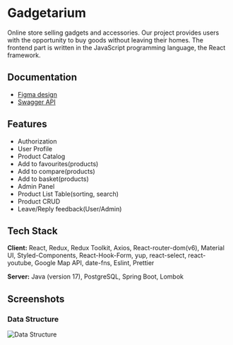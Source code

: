 
# Gadgetarium

Online store selling gadgets and accessories.
 Our project provides users with the opportunity to buy goods without leaving their homes.
The frontend part is written in the JavaScript programming language, the React framework.


## Documentation

 - [Figma design](https://www.figma.com/file/xiRfOZzx4shX7RovOuh2sy/Gadgetarium-(%D0%A8%D0%BA%D0%BE%D0%BB%D1%8C%D0%BD%D1%8B%D0%B9-%D0%BF%D1%80%D0%BE%D0%B5%D0%BA%D1%82)?node-id=3%3A2065)
 - [Swagger API](http://gadgetarium-env.eba-edpzzr3j.eu-central-1.elasticbeanstalk.com/swagger-ui/index.html#/)


## Features

- Authorization
- User Profile
- Product Catalog
- Add to favourites(products)
- Add to compare(products)
- Add to basket(products)
- Admin Panel
- Product List Table(sorting, search)
- Product CRUD
- Leave/Reply feedback(User/Admin)



## Tech Stack

**Client:** React, Redux, Redux Toolkit, Axios, React-router-dom(v6), Material UI, Styled-Components, React-Hook-Form, yup, react-select, react-youtube, Google Map API, date-fns, Eslint, Prettier

**Server:** Java (version 17), PostgreSQL, Spring Boot, Lombok


## Screenshots

### Data Structure


![Data Structure](https://user-images.githubusercontent.com/102057195/192830602-4d711c05-5717-4341-849e-7fe2caf97ec1.png)
